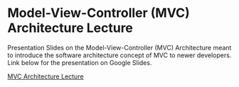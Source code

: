 # Model-View-Controller (MVC) Architecture Lecture
Presentation Slides on the Model-View-Controller (MVC) Architecture meant to introduce the software architecture concept of MVC to newer developers. Link below for the presentation on Google Slides.

[MVC Architecture Lecture](https://docs.google.com/presentation/d/1rT8Ipdd4K5GtDvqa4IirtWJ1ONgy5qDdyJZGVuKEg60/edit?usp=share_link)
